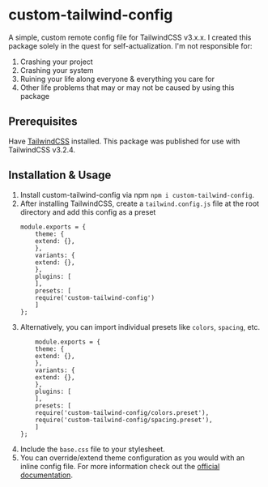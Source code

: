 # custom-tailwind-config
A simple, custom remote config file for TailwindCSS v3.x.x.
I created this package solely in the quest for self-actualization. I'm not responsible for:
1. Crashing your project
2. Crashing your system
3. Ruining your life along everyone & everything you care for
4. Other life problems that may or may not be caused by using this package

## Prerequisites
Have [TailwindCSS](https://tailwindcss.com/) installed. This package was published for use with TailwindCSS v3.2.4.

## Installation & Usage
1. Install custom-tailwind-config via npm `npm i custom-tailwind-config`.
2. After installing TailwindCSS, create a `tailwind.config.js` file at the root directory and add this config as a preset
    ```
    module.exports = {
        theme: {
        extend: {},
        },
        variants: {
        extend: {},
        },
        plugins: [
        ],
        presets: [
        require('custom-tailwind-config')
        ]
    };
    ```
3. Alternatively, you can import individual presets like `colors`, `spacing`, etc.
    ```
        module.exports = {
        theme: {
        extend: {},
        },
        variants: {
        extend: {},
        },
        plugins: [
        ],
        presets: [
        require('custom-tailwind-config/colors.preset'),
        require('custom-tailwind-config/spacing.preset'),
        ]
    };
    ```
4. Include the `base.css` file to your stylesheet.
5. You can override/extend theme configuration as you would with an inline config file. For more information check out the [official documentation](https://tailwindcss.com/docs/presets).
